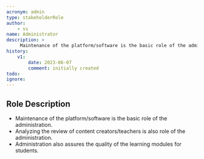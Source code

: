 ```yaml
---
acronym: admin
type: stakeholderRole
author: 
    - ss
name: Administrator
description: > 
     Maintenance of the platform/software is the basic role of the administration.
history:
    v1:
        date: 2023-06-07
        comment: initially created
todo:
ignore: 
---
```


## Role Description

* Maintenance of the platform/software is the basic role of the administration.
* Analyzing the review of content creators/teachers is also role of the administration.
* Administration also assures the quality of the learning modules for students.
